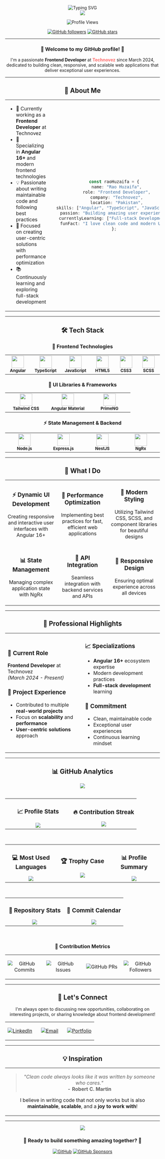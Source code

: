 <div align="center">
  <img src="https://readme-typing-svg.herokuapp.com?font=Fira+Code&pause=1000&color=00D2FF&center=true&vCenter=true&width=435&lines=Hi+there%2C+I'm+Rao+Huzaifa+%F0%9F%91%8B;Frontend+Developer+%7C+Angular+Specialist;Clean+Code+Enthusiast+%F0%9F%94%A5" alt="Typing SVG" />
</div>

<div align="center">
  <img src="https://capsule-render.vercel.app/api?type=waving&color=gradient&customColorList=6,11,20&height=300&section=header&text=Rao%20Huzaifa&fontSize=80&fontAlignY=40&desc=Frontend%20Developer%20%7C%20Angular%20Specialist&descAlignY=55&descAlign=center" />
</div>

<div align="center">
  
![Profile Views](https://komarev.com/ghpvc/?username=RaoHuzaifa232&color=blueviolet&style=flat-square&label=Profile+Views)

[![GitHub followers](https://img.shields.io/github/followers/RaoHuzaifa232?label=Followers&style=social)](https://github.com/RaoHuzaifa232?tab=followers)
[![GitHub stars](https://img.shields.io/github/stars/RaoHuzaifa232?label=Stars&style=social)](https://github.com/RaoHuzaifa232)

</div>

---

<div align="center">
  
### 🌟 **Welcome to my GitHub profile!** 🌟

I'm a passionate **Frontend Developer** at **<span style="color: #FF6B6B;">Technovez</span>** since March 2024, dedicated to building clean, responsive, and scalable web applications that deliver exceptional user experiences.

</div>

---

<div align="center">
  
## 💼 **About Me**

<table>
<tr>
<td width="50%">

- 🔭 Currently working as a **Frontend Developer** at Technovez
- 🌱 Specializing in **Angular 16+** and modern frontend technologies
- 💡 Passionate about writing maintainable code and following best practices
- 🎯 Focused on creating user-centric solutions with performance optimization
- 📚 Continuously learning and exploring full-stack development

</td>
<td width="50%">

<div align="center">
  
```typescript
const raoHuzaifa = {
  name: "Rao Huzaifa",
  role: "Frontend Developer",
  company: "Technovez",
  location: "Pakistan",
  skills: ["Angular", "TypeScript", "JavaScript"],
  passion: "Building amazing user experiences",
  currentlyLearning: ["Full-stack Development"],
  funFact: "I love clean code and modern UI/UX"
};
```

</div>

</td>
</tr>
</table>

</div>

---

<div align="center">
  
## 🛠️ **Tech Stack**

### **🎨 Frontend Technologies**
<table>
<tr>
<td align="center" width="120">
  <img src="https://cdn.jsdelivr.net/gh/devicons/devicon/icons/angular/angular-original.svg" width="40" height="40" />
  <br />
  <sub><b>Angular</b></sub>
</td>
<td align="center" width="120">
  <img src="https://cdn.jsdelivr.net/gh/devicons/devicon/icons/typescript/typescript-original.svg" width="40" height="40" />
  <br />
  <sub><b>TypeScript</b></sub>
</td>
<td align="center" width="120">
  <img src="https://cdn.jsdelivr.net/gh/devicons/devicon/icons/javascript/javascript-original.svg" width="40" height="40" />
  <br />
  <sub><b>JavaScript</b></sub>
</td>
<td align="center" width="120">
  <img src="https://cdn.jsdelivr.net/gh/devicons/devicon/icons/html5/html5-original.svg" width="40" height="40" />
  <br />
  <sub><b>HTML5</b></sub>
</td>
<td align="center" width="120">
  <img src="https://cdn.jsdelivr.net/gh/devicons/devicon/icons/css3/css3-original.svg" width="40" height="40" />
  <br />
  <sub><b>CSS3</b></sub>
</td>
<td align="center" width="120">
  <img src="https://cdn.jsdelivr.net/gh/devicons/devicon/icons/sass/sass-original.svg" width="40" height="40" />
  <br />
  <sub><b>SCSS</b></sub>
</td>
</tr>
</table>

### **🎯 UI Libraries & Frameworks**
<table>
<tr>
<td align="center" width="120">
  <img src="https://cdn.jsdelivr.net/gh/devicons/devicon/icons/tailwindcss/tailwindcss-plain.svg" width="40" height="40" />
  <br />
  <sub><b>Tailwind CSS</b></sub>
</td>
<td align="center" width="120">
  <img src="https://cdn.jsdelivr.net/gh/devicons/devicon/icons/materialui/materialui-original.svg" width="40" height="40" />
  <br />
  <sub><b>Angular Material</b></sub>
</td>
<td align="center" width="120">
  <img src="https://primefaces.org/cdn/primeng/images/primeng-logo.png" width="40" height="40" />
  <br />
  <sub><b>PrimeNG</b></sub>
</td>
</tr>
</table>

### **⚡ State Management & Backend**
<table>
<tr>
<td align="center" width="120">
  <img src="https://cdn.jsdelivr.net/gh/devicons/devicon/icons/nodejs/nodejs-original.svg" width="40" height="40" />
  <br />
  <sub><b>Node.js</b></sub>
</td>
<td align="center" width="120">
  <img src="https://cdn.jsdelivr.net/gh/devicons/devicon/icons/express/express-original.svg" width="40" height="40" />
  <br />
  <sub><b>Express.js</b></sub>
</td>
<td align="center" width="120">
  <img src="https://cdn.jsdelivr.net/gh/devicons/devicon/icons/nestjs/nestjs-plain.svg" width="40" height="40" />
  <br />
  <sub><b>NestJS</b></sub>
</td>
<td align="center" width="120">
  <img src="https://ngrx.io/assets/images/badge.svg" width="40" height="40" />
  <br />
  <sub><b>NgRx</b></sub>
</td>
</tr>
</table>

</div>

---

<div align="center">
  
## 🎯 **What I Do**

<table>
<tr>
<td width="33%" align="center">

### ⚡ **Dynamic UI Development**
Creating responsive and interactive user interfaces with Angular 16+

</td>
<td width="33%" align="center">

### 🔧 **Performance Optimization**
Implementing best practices for fast, efficient web applications

</td>
<td width="33%" align="center">

### 🎨 **Modern Styling**
Utilizing Tailwind CSS, SCSS, and component libraries for beautiful designs

</td>
</tr>
<tr>
<td width="33%" align="center">

### 📊 **State Management**
Managing complex application state with NgRx

</td>
<td width="33%" align="center">

### 🔌 **API Integration**
Seamless integration with backend services and APIs

</td>
<td width="33%" align="center">

### 📱 **Responsive Design**
Ensuring optimal experience across all devices

</td>
</tr>
</table>

</div>

---

<div align="center">
  
## 🌟 **Professional Highlights**

<table>
<tr>
<td width="50%">

### 💼 **Current Role**
**Frontend Developer** at Technovez  
*(March 2024 - Present)*

### 🚀 **Project Experience**
- Contributed to multiple **real-world projects**
- Focus on **scalability** and **performance**
- **User-centric solutions** approach

</td>
<td width="50%">

### 📈 **Specializations**
- **Angular 16+** ecosystem expertise
- Modern development practices
- **Full-stack development** learning

### 🎯 **Commitment**
- Clean, maintainable code
- Exceptional user experiences
- Continuous learning mindset

</td>
</tr>
</table>

</div>

---

<div align="center">
  
## 📊 **GitHub Analytics**

<div align="center">
  <img src="https://github-readme-activity-graph.vercel.app/graph?username=RaoHuzaifa232&theme=react&hide_border=true&area=true&custom_title=Contribution%20Activity%20Graph&hide_title=false" />
</div>

<br>

<table>
<tr>
<td width="50%" align="center">

### 📈 **Profile Stats**

<img src="https://github-readme-stats.vercel.app/api?username=RaoHuzaifa232&show_icons=true&theme=aura&hide_border=true&bg_color=0D1117&title_color=58A6FF&icon_color=58A6FF&text_color=C9D1D9&count_private=true&include_all_commits=true&custom_title=My%20GitHub%20Stats&ring_color=58A6FF" />

</td>
<td width="50%" align="center">

### 🔥 **Contribution Streak**

<img src="https://github-readme-streak-stats.herokuapp.com/?user=RaoHuzaifa232&theme=aura&hide_border=true&background=0D1117&stroke=58A6FF&ring=58A6FF&fire=FF6B6B&currStreakLabel=58A6FF&sideLabels=58A6FF&sideNums=58A6FF&dates=58A6FF" />

</td>
</tr>
</table>

<br>

<table>
<tr>
<td width="33%" align="center">

### 💻 **Most Used Languages**

<img src="https://github-readme-stats.vercel.app/api/top-langs/?username=RaoHuzaifa232&layout=compact&theme=aura&hide_border=true&bg_color=0D1117&title_color=58A6FF&text_color=C9D1D9&langs_count=6&custom_title=Top%20Languages" />

</td>
<td width="33%" align="center">

### 🏆 **Trophy Case**

<img src="https://github-profile-trophy.vercel.app/?username=RaoHuzaifa232&theme=aura&no-frame=true&no-bg=true&margin-w=4&row=1&column=7&title=MultiLanguage,Stars,Commits,Issues,Repositories,PullRequest,Followers" />

</td>
<td width="33%" align="center">

### 📊 **Profile Summary**

<img src="https://github-profile-summary-cards.vercel.app/api/cards/profile-details?username=RaoHuzaifa232&theme=aura" />

</td>
</tr>
</table>

<br>

<table>
<tr>
<td width="50%" align="center">

### 🌟 **Repository Stats**

<img src="https://github-readme-stats.vercel.app/api/pin/?username=RaoHuzaifa232&repo=RaoHuzaifa232&theme=aura&hide_border=true&bg_color=0D1117&title_color=58A6FF&text_color=C9D1D9&icon_color=58A6FF" />

</td>
<td width="50%" align="center">

### 📅 **Commit Calendar**

<img src="https://github-readme-stats.vercel.app/api/wakatime?username=RaoHuzaifa232&theme=aura&hide_border=true&bg_color=0D1117&title_color=58A6FF&text_color=C9D1D9&custom_title=Coding%20Time" />

</td>
</tr>
</table>

<br>

<div align="center">
  
### 🎯 **Contribution Metrics**

<table>
<tr>
<td align="center" width="25%">
  
![GitHub Commits](https://img.shields.io/github/commit-activity/m/RaoHuzaifa232?label=Monthly%20Commits&style=for-the-badge&color=58A6FF&logoColor=white)

</td>
<td align="center" width="25%">

![GitHub Issues](https://img.shields.io/github/issues/RaoHuzaifa232?label=Open%20Issues&style=for-the-badge&color=FF6B6B&logoColor=white)

</td>
<td align="center" width="25%">

![GitHub PRs](https://img.shields.io/github/issues-pr/RaoHuzaifa232?label=Open%20PRs&style=for-the-badge&color=4ECDC4&logoColor=white)

</td>
<td align="center" width="25%">

![GitHub Followers](https://img.shields.io/github/followers/RaoHuzaifa232?label=Followers&style=for-the-badge&color=9B59B6&logoColor=white)

</td>
</tr>
</table>

</div>

</div>

---

<div align="center">
  
## 🤝 **Let's Connect**

I'm always open to discussing new opportunities, collaborating on interesting projects, or sharing knowledge about frontend development!

<table>
<tr>
<td width="33%" align="center">

[![LinkedIn](https://img.shields.io/badge/LinkedIn-0077B5?style=for-the-badge&logo=linkedin&logoColor=white&labelColor=0077B5)](https://linkedin.com/in/your-profile)

</td>
<td width="33%" align="center">

[![Email](https://img.shields.io/badge/Email-D14836?style=for-the-badge&logo=gmail&logoColor=white&labelColor=D14836)](mailto:your.email@example.com)

</td>
<td width="33%" align="center">

[![Portfolio](https://img.shields.io/badge/Portfolio-000000?style=for-the-badge&logo=About.me&logoColor=white&labelColor=000000)](https://your-portfolio.com)

</td>
</tr>
</table>

</div>

---

<div align="center">
  
## 💡 **Inspiration**

<table>
<tr>
<td width="100%" align="center">

> *"Clean code always looks like it was written by someone who cares."*  
> **- Robert C. Martin**

I believe in writing code that not only works but is also **maintainable**, **scalable**, and a **joy to work with**! 

</td>
</tr>
</table>

</div>

---

<div align="center">
  
<img src="https://capsule-render.vercel.app/api?type=waving&color=gradient&customColorList=6,11,20&height=200&section=footer&text=Thanks%20for%20visiting!&fontSize=50&fontAlignY=65&desc=Feel%20free%20to%20explore%20my%20repositories&descAlignY=85&descAlign=center" />

### 🚀 **Ready to build something amazing together?** 🚀

[![GitHub](https://img.shields.io/badge/GitHub-100000?style=for-the-badge&logo=github&logoColor=white)](https://github.com/RaoHuzaifa232)
[![GitHub Sponsors](https://img.shields.io/badge/Sponsor-30363D?style=for-the-badge&logo=GitHub-Sponsors&logoColor=#EA4AAA)](https://github.com/sponsors/RaoHuzaifa232)

</div>
